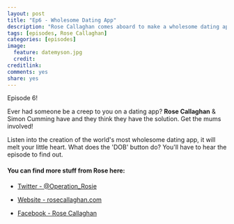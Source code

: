 ```yaml
---
layout: post
title: "Ep6 - Wholesome Dating App"
description: "Rose Callaghan comes aboard to make a wholesome dating app"
tags: [episodes, Rose Callaghan]
categories: [episodes]
image:
  feature: datemyson.jpg
  credit: 
creditlink:
comments: yes
share: yes
---
```


Episode 6!

Ever had someone be a creep to you on a dating app? **Rose Callaghan** & Simon Cumming have and they think they have the solution. Get the mums involved!

Listen into the creation of the world's most wholesome dating app, it will melt your little heart. What does the 'DOB' button do? You'll have to hear the episode to find out.


#### You can find more stuff from Rose here:

+ [Twitter - @Operation_Rosie](https://twitter.com/operation_rosie)

+ [Website - rosecallaghan.com](http://rosecallaghan.com/)

+ [Facebook - Rose Callaghan](https://www.facebook.com/rosecallaghan4lyf/)
